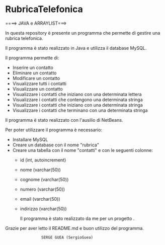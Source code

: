 # RubricaTelefonica
====> JAVA e ARRAYLIST===>

In questa repository è presente un programma che permette di gestire una rubrica telefonica.

Il programma è stato realizzato in Java e utilizza il database MySQL.

Il programma permette di:

- Inserire un contatto
- Eliminare un contatto
- Modificare un contatto
- Visualizzare tutti i contatti
- Visualizzare un contatto
- Visualizzare i contatti che iniziano con una determinata lettera
- Visualizzare i contatti che contengono una determinata stringa
- Visualizzare i contatti che iniziano con una determinata stringa
- Visualizzare i contatti che terminano con una determinata stringa

Il programma è stato realizzato con l'ausilio di NetBeans.

Per poter utilizzare il programma è necessario:

- Installare MySQL
- Creare un database con il nome "rubrica"
- Creare una tabella con il nome "contatti" e con le seguenti colonne:
  - id (int, autoincrement)
  - nome (varchar(50))
  - cognome (varchar(50))
  - numero (varchar(50))
  - email (varchar(50))
  - indirizzo (varchar(50))
  
    Il programma è stato realizzato da me per un progetto .

Grazie per aver letto il README.md e buon utilizzo del programma.
      
                    SERGE GUEA (SergioGuea)